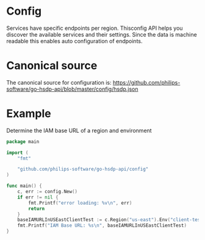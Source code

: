 # Config
Services have specific endpoints per region. Thisconfig API helps you
discover the available services and their settings. Since the data is
machine readable this enables auto configuration of endpoints.

# Canonical source
The canonical source for configuration is:
https://github.com/philips-software/go-hsdp-api/blob/master/config/hsdp.json

# Example
Determine the IAM base URL of a region and environment

```go
package main

import (
	"fmt"

	"github.com/philips-software/go-hsdp-api/config"
)

func main() {
	c, err := config.New()
	if err != nil {
		fmt.Printf("error loading: %v\n", err)
		return
	}
	baseIAMURLInUSEastClientTest := c.Region("us-east").Env("client-test").Service("iam").URL
	fmt.Printf("IAM Base URL: %s\n", baseIAMURLInUSEastClientTest)
}
```
